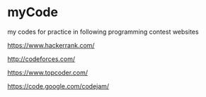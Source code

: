 myCode
======

my codes for practice in following programming contest websites

https://www.hackerrank.com/ 

http://codeforces.com/ 

https://www.topcoder.com/ 

https://code.google.com/codejam/ 
